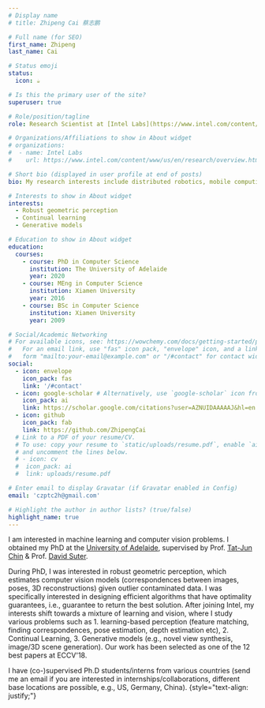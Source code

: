 ```yaml
---
# Display name
# title: Zhipeng Cai 蔡志鹏

# Full name (for SEO)
first_name: Zhipeng
last_name: Cai

# Status emoji
status:
  icon: ☕️

# Is this the primary user of the site?
superuser: true

# Role/position/tagline
role: Research Scientist at [Intel Labs](https://www.intel.com/content/www/us/en/research/overview.html)

# Organizations/Affiliations to show in About widget
# organizations:
#  - name: Intel Labs
#    url: https://www.intel.com/content/www/us/en/research/overview.html

# Short bio (displayed in user profile at end of posts)
bio: My research interests include distributed robotics, mobile computing and programmable matter.

# Interests to show in About widget
interests:
  - Robust geometric perception
  - Continual learning
  - Generative models

# Education to show in About widget
education:
  courses:
    - course: PhD in Computer Science
      institution: The University of Adelaide
      year: 2020
    - course: MEng in Computer Science
      institution: Xiamen University
      year: 2016
    - course: BSc in Computer Science
      institution: Xiamen University
      year: 2009

# Social/Academic Networking
# For available icons, see: https://wowchemy.com/docs/getting-started/page-builder/#icons
#   For an email link, use "fas" icon pack, "envelope" icon, and a link in the
#   form "mailto:your-email@example.com" or "/#contact" for contact widget.
social:
  - icon: envelope
    icon_pack: fas
    link: '/#contact'
  - icon: google-scholar # Alternatively, use `google-scholar` icon from `ai` icon pack
    icon_pack: ai
    link: https://scholar.google.com/citations?user=AZNUIDAAAAAJ&hl=en
  - icon: github
    icon_pack: fab
    link: https://github.com/ZhipengCai
  # Link to a PDF of your resume/CV.
  # To use: copy your resume to `static/uploads/resume.pdf`, enable `ai` icons in `params.yaml`,
  # and uncomment the lines below.
  # - icon: cv
  #  icon_pack: ai
  #  link: uploads/resume.pdf

# Enter email to display Gravatar (if Gravatar enabled in Config)
email: 'czptc2h@gmail.com'

# Highlight the author in author lists? (true/false)
highlight_name: true
---
```


I am interested in machine learning and computer vision problems. I obtained my PhD at the [University of Adelaide](https://www.adelaide.edu.au/), supervised by Prof. [Tat-Jun Chin](https://cs.adelaide.edu.au/~ssl/) & Prof. [David Suter](https://ai-ecu.github.io/ECU-AI-Lab/dsuter/index.html). 

During PhD, I was interested in robust geometric perception, which estimates computer vision models (correspondences between images, poses, 3D reconstructions) given outlier contaminated data. I was specifically interested in designing efficient algorithms that have optimality guarantees, i.e., guarantee to return the best solution. After joining Intel, my interests shift towards a mixture of learning and vision, where I study various problems such as 1. learning-based perception (feature matching, finding correspondences, pose estimation, depth estimation etc), 2. Continual Learning, 3. Generative models (e.g., novel view synthesis, image/3D scene generation). Our work has been selected as one of the 12 best papers at ECCV'18.

I have (co-)supervised Ph.D students/interns from various countries (send me an email if you are interested in internships/collaborations, different base locations are possible, e.g., US, Germany, China).
{style="text-align: justify;"}
